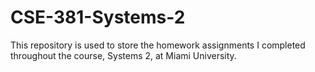 # CSE-381-Systems-2

This repository is used to store the homework assignments I completed throughout the course, Systems 2, at Miami University.
